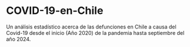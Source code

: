 # COVID-19-en-Chile
Un análisis estadístico acerca de las defunciones en Chile a causa del Covid-19 desde el inicio (Año 2020) de la pandemia hasta septiembre del año 2024. 
